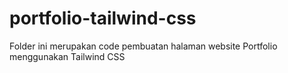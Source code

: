 # portfolio-tailwind-css
Folder ini merupakan code pembuatan halaman website Portfolio menggunakan Tailwind CSS

